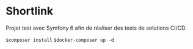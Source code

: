 # Shortlink
Projet test avec Symfony 6 afin de réaliser des tests de solutions CI/CD.

`$composer install`
`$docker-composer up -d`